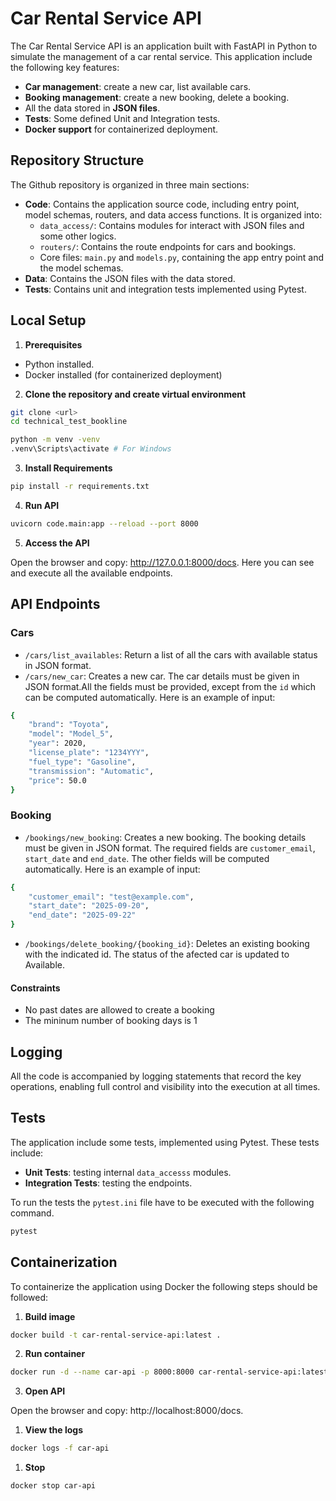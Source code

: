 # Car Rental Service API

The Car Rental Service API is an application built with FastAPI in Python to simulate the management of a car rental service. This application include the following key features:

- **Car management**: create a new car, list available cars.
- **Booking management**: create a new booking, delete a booking.
- All the data stored in **JSON files**.
- **Tests**: Some defined Unit and Integration tests. 
- **Docker support** for containerized deployment. 

## Repository Structure

The Github repository is organized in three main sections:

- **Code**: Contains the application source code, including entry point, model schemas, routers, and data access functions. It is organized into:
  - `data_access/`: Contains modules for interact with JSON files and some other logics.
  - `routers/`: Contains the route endpoints for cars and bookings.
  - Core files: `main.py` and `models.py`, containing the app entry point and the model schemas.
- **Data**: Contains the JSON files with the data stored.
- **Tests**: Contains unit and integration tests implemented using Pytest.



## Local Setup 

1. **Prerequisites**

- Python installed.
- Docker installed (for containerized deployment)

2. **Clone the repository and create virtual environment**

```bash
git clone <url>
cd technical_test_bookline

python -m venv -venv
.venv\Scripts\activate # For Windows
``` 

3. **Install Requirements**

```bash
pip install -r requirements.txt
```

4. **Run API**

```bash
uvicorn code.main:app --reload --port 8000
```

5. **Access the API**

Open the browser and copy: http://127.0.0.1:8000/docs. Here you can see and execute all the available endpoints. 


## API Endpoints

### Cars

- `/cars/list_availables`: Return a list of all the cars with available status in JSON format. 
- `/cars/new_car`: Creates a new car. The car details must be given in JSON format.All the fields must be provided, except from the `id` which can be computed automatically. Here is an example of input:

```bash
{
    "brand": "Toyota",
    "model": "Model_5",
    "year": 2020,
    "license_plate": "1234YYY",
    "fuel_type": "Gasoline",
    "transmission": "Automatic",
    "price": 50.0
}
```

### Booking

- `/bookings/new_booking`: Creates a new booking. The booking details must be given in JSON format. The required fields are `customer_email`, `start_date` and `end_date`. The other fields will be computed automatically. Here is an example of input:
```bash
{
    "customer_email": "test@example.com",
    "start_date": "2025-09-20",
    "end_date": "2025-09-22"
}
```
- `/bookings/delete_booking/{booking_id}`: Deletes an existing booking with the indicated id. The status of the afected car is updated to Available.

#### Constraints

- No past dates are allowed to create a booking
- The mininum number of booking days is 1

## Logging

All the code is accompanied by logging statements that record the key operations, enabling full control and visibility into the execution at all times. 


## Tests

The application include some tests, implemented using Pytest. These tests include:

- **Unit Tests**: testing internal `data_accesss` modules.
- **Integration Tests**: testing the endpoints.

To run the tests the `pytest.ini` file have to be executed with the following command.
```bash
pytest
```

## Containerization

To containerize the application using Docker the following steps should be followed:

1. **Build image**
```bash
docker build -t car-rental-service-api:latest .
```
2. **Run container**
```bash
docker run -d --name car-api -p 8000:8000 car-rental-service-api:latest
```

3. **Open API** 

Open the browser and copy: http://localhost:8000/docs.

1. **View the logs**
```bash
docker logs -f car-api
```

1. **Stop**
```bash
docker stop car-api
```




